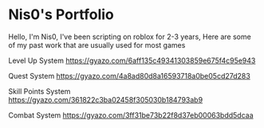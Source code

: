 # Nis0's Portfolio

Hello, I'm Nis0, I've been scripting on roblox for 2-3 years, Here are some of my past work that are usually used for most games

Level Up System
https://gyazo.com/6aff135c49341303859e675f4c95e943

Quest System 
https://gyazo.com/4a8ad80d8a16593718a0be05cd27d283

Skill Points System
https://gyazo.com/361822c3ba02458f305030b184793ab9

Combat System
https://gyazo.com/3ff31be73b22f8d37eb00063bdd5dcaa
